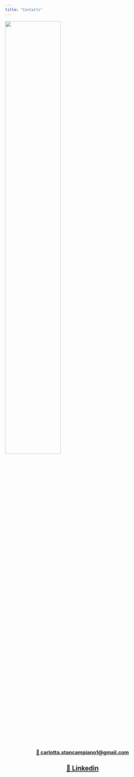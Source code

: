 ```yaml
---
title: "Contatti"
---
```

<img class="wp-image-30 aligncenter" src="https://res.cloudinary.com/carlottastancampiano/image/upload/v1643564076/wzppzumaqm5uyvamsygc.jpg" width="60%" height="60%" data-recalc-dims="1" />

<h3 style="text-align: center;"><a href="mailto:carlotta.stancampiano1@gmail.com">📮 carlotta.stancampiano1@gmail.com </a></h3>

<h2 style="text-align: center;"><a href="https://www.linkedin.com/in/carlotta-stancampiano-45394821b/">📍 Linkedin</a></h2>